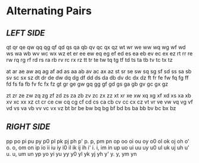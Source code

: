 <!--==================-->
# Alternating Pairs
<!--==================-->
## _LEFT SIDE_
qt qr qe qw qq qg qf qd qs qa qb qv qc qx qz
wt wr we ww wq wg wf wd ws wa wb wv wc wx wz
et er ee ew eq eg ef ed es ea eb ev ec ex ez
rt rr re rw rq rg rf rd rs ra rb rv rc rx rz
tt tr te tw tq tg tf td ts ta tb tv tc tx tz

at ar ae aw aq ag af ad as aa ab av ac ax az
st sr se sw sq sg sf sd ss sa sb sv sc sx sz
dt dr de dw dq dg df dd ds da db dv dc dx dz
ft fr fe fw fq fg ff fd fs fa fb fv fc fx fz
gt gr ge gw gq gg gf gd gs ga gb gv gc gx gz

zt zr ze zw zq zg zf zd zs za zb zv zc zx zz
xt xr xe xw xq xg xf xd xs xa xb xv xc xx xz
ct cr ce cw cq cg cf cd cs ca cb cv cc cx cz
vt vr ve vw vq vg vf vd vs va vb vv vc vx vz
bt br be bw bq bg bf bd bs ba bb bv bc bx bz

## _RIGHT SIDE_
pp po pi pu py p0 pl pk pj ph p' p. p, pm pn
op oo oi ou oy o0 ol ok oj oh o' o. o, om on
ip io ii iu iy i0 il ik ij ih i' i. i, im in
up uo ui uu uy u0 ul uk uj uh u' u. u, um un
yp yo yi yu yy y0 yl yk yj yh y' y. y, ym yn
